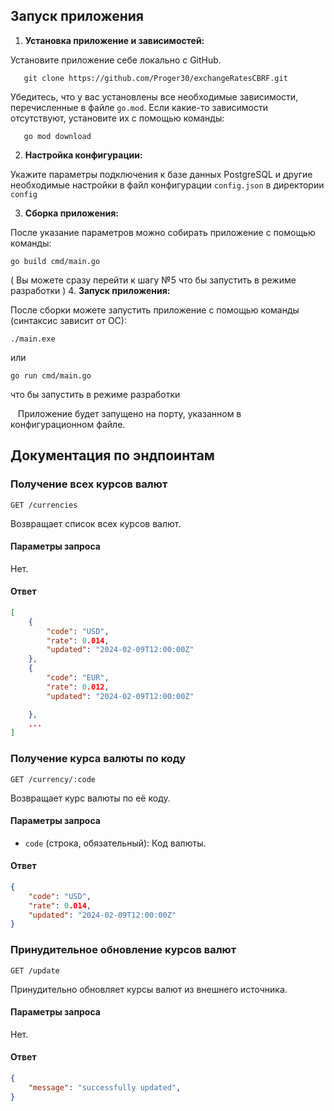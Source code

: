 ## Запуск приложения


1. **Установка приложение и зависимостей:**

Установите приложение себе локально с GitHub.

```
   git clone https://github.com/Proger30/exchangeRatesCBRF.git
```

Убедитесь, что у вас установлены все необходимые зависимости, перечисленные в файле `go.mod`. Если какие-то зависимости отсутствуют, установите их с помощью команды:

```
   go mod download
```

2. **Настройка конфигурации:**

Укажите параметры подключения к базе данных PostgreSQL и другие необходимые настройки в файл конфигурации `config.json` в директории `config`

3. **Сборка приложения:** 

После указание параметров можно собирать приложение с помощью команды:

```
go build cmd/main.go 
```
( Вы можете сразу перейти к шагу №5 что бы запустить в режиме разработки )
4. **Запуск приложения:**

После сборки можете запустить приложение с помощью команды (синтаксис зависит от ОС):

```
./main.exe
```

или 

```
go run cmd/main.go
```
что бы запустить в режиме разработки

   Приложение будет запущено на порту, указанном в конфигурационном файле.

## Документация по эндпоинтам

### Получение всех курсов валют

```
GET /currencies
```

Возвращает список всех курсов валют.
#### Параметры запроса
Нет.
#### Ответ
```json
[
    {
        "code": "USD",
        "rate": 0.014,
        "updated": "2024-02-09T12:00:00Z"
    },
    {
        "code": "EUR",
        "rate": 0.012,
        "updated": "2024-02-09T12:00:00Z"

    },
    ...
]
```

### Получение курса валюты по коду

```
GET /currency/:code
```

Возвращает курс валюты по её коду.
#### Параметры запроса

- `code` (строка, обязательный): Код валюты.
#### Ответ
```json
{
    "code": "USD",
    "rate": 0.014,
    "updated": "2024-02-09T12:00:00Z"
}
```

### Принудительное обновление курсов валют

```
GET /update
```

Принудительно обновляет курсы валют из внешнего источника.
#### Параметры запроса

Нет.
#### Ответ
```json
{
    "message": "successfully updated",
}
```
